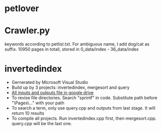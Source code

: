 # petlover

Crawler.py
===============
keywords according to petlist.txt. For ambiguous name, I add dog/cat as suffix. 10950 pages in totall, stored in 0_data/index - 36_data/index

invertedindex
================
 - Gernerated by Microsoft Visual Studio
 - Build up by 3 projects: invertedindex, mergesort and query
 - [All inputs and outputs file in google drive](https://drive.google.com/file/d/0BxQ3OgSlSbhCYXBQTzZxYUNGaTA/view?usp=sharing)
 - To revise file directories. Search "sprintf" in code. Substitute path before "\\Pages\\..." with your path
 - To search a term, only use query.cpp and outputs from last stage. It will return 10 results
 - To compile all projects. Run invertedindex.cpp first, then mergesort.cpp. query.cpp will be the last one.
